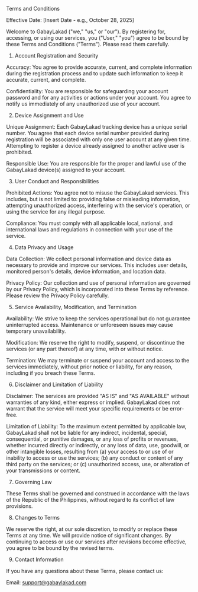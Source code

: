 Terms and Conditions

Effective Date: [Insert Date - e.g., October 28, 2025]

Welcome to GabayLakad ("we," "us," or "our"). By registering for, accessing, or using our services, you ("User," "you") agree to be bound by these Terms and Conditions ("Terms"). Please read them carefully.

1. Account Registration and Security

Accuracy: You agree to provide accurate, current, and complete information during the registration process and to update such information to keep it accurate, current, and complete.

Confidentiality: You are responsible for safeguarding your account password and for any activities or actions under your account. You agree to notify us immediately of any unauthorized use of your account.

2. Device Assignment and Use

Unique Assignment: Each GabayLakad tracking device has a unique serial number. You agree that each device serial number provided during registration will be associated with only one user account at any given time. Attempting to register a device already assigned to another active user is prohibited.

Responsible Use: You are responsible for the proper and lawful use of the GabayLakad device(s) assigned to your account.

3. User Conduct and Responsibilities

Prohibited Actions: You agree not to misuse the GabayLakad services. This includes, but is not limited to: providing false or misleading information, attempting unauthorized access, interfering with the service's operation, or using the service for any illegal purpose.

Compliance: You must comply with all applicable local, national, and international laws and regulations in connection with your use of the service.

4. Data Privacy and Usage

Data Collection: We collect personal information and device data as necessary to provide and improve our services. This includes user details, monitored person's details, device information, and location data.

Privacy Policy: Our collection and use of personal information are governed by our Privacy Policy, which is incorporated into these Terms by reference. Please review the Privacy Policy carefully.

5. Service Availability, Modification, and Termination

Availability: We strive to keep the services operational but do not guarantee uninterrupted access. Maintenance or unforeseen issues may cause temporary unavailability.

Modification: We reserve the right to modify, suspend, or discontinue the services (or any part thereof) at any time, with or without notice.

Termination: We may terminate or suspend your account and access to the services immediately, without prior notice or liability, for any reason, including if you breach these Terms.

6. Disclaimer and Limitation of Liability

Disclaimer: The services are provided "AS IS" and "AS AVAILABLE" without warranties of any kind, either express or implied. GabayLakad does not warrant that the service will meet your specific requirements or be error-free.

Limitation of Liability: To the maximum extent permitted by applicable law, GabayLakad shall not be liable for any indirect, incidental, special, consequential, or punitive damages, or any loss of profits or revenues, whether incurred directly or indirectly, or any loss of data, use, goodwill, or other intangible losses, resulting from (a) your access to or use of or inability to access or use the services; (b) any conduct or content of any third party on the services; or (c) unauthorized access, use, or alteration of your transmissions or content.

7. Governing Law

These Terms shall be governed and construed in accordance with the laws of the Republic of the Philippines, without regard to its conflict of law provisions.

8. Changes to Terms

We reserve the right, at our sole discretion, to modify or replace these Terms at any time. We will provide notice of significant changes. By continuing to access or use our services after revisions become effective, you agree to be bound by the revised terms.

9. Contact Information

If you have any questions about these Terms, please contact us:

Email: support@gabaylakad.com